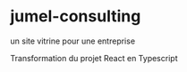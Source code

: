 # jumel-consulting
un site vitrine pour une entreprise


Transformation du projet React en Typescript
